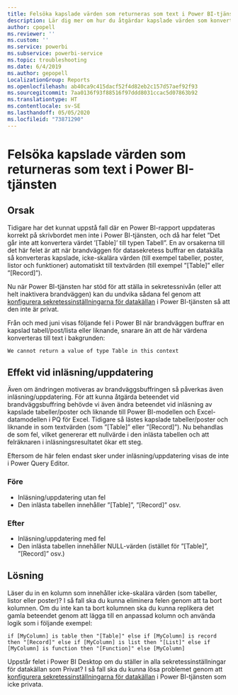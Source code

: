 ```yaml
---
title: Felsöka kapslade värden som returneras som text i Power BI-tjänsten
description: Lär dig mer om hur du åtgärdar kapslade värden som konverteras till strängar när du använder fel sekretessinställningar för datakällan
author: cpopell
ms.reviewer: ''
ms.custom: ''
ms.service: powerbi
ms.subservice: powerbi-service
ms.topic: troubleshooting
ms.date: 6/4/2019
ms.author: gepopell
LocalizationGroup: Reports
ms.openlocfilehash: ab40ca9c415dacf52f4d82eb2c157d57aef92f93
ms.sourcegitcommit: 7aa0136f93f88516f97ddd8031ccac5d07863b92
ms.translationtype: HT
ms.contentlocale: sv-SE
ms.lasthandoff: 05/05/2020
ms.locfileid: "73871290"
---
```

# <a name="troubleshooting-nested-values-returned-as-text-in-power-bi-service"></a>Felsöka kapslade värden som returneras som text i Power BI-tjänsten

## <a name="cause"></a>Orsak

Tidigare har det kunnat uppstå fall där en Power BI-rapport uppdateras korrekt på skrivbordet men inte i Power BI-tjänsten, och då har felet ”Det går inte att konvertera värdet ’[Table]’ till typen Tabell”. En av orsakerna till det här felet är att när brandväggen för datasekretess buffrar en datakälla så konverteras kapslade, icke-skalära värden (till exempel tabeller, poster, listor och funktioner) automatiskt till textvärden (till exempel ”[Table]” eller ”[Record]”).

Nu när Power BI-tjänsten har stöd för att ställa in sekretessnivån (eller att helt inaktivera brandväggen) kan du undvika sådana fel genom att [konfigurera sekretessinställningarna för datakällan](https://powerbi.microsoft.com/blog/privacy-levels-for-cloud-data-sources/) i Power BI-tjänsten så att den inte är privat.

Från och med juni visas följande fel i Power BI när brandväggen buffrar en kapslad tabell/post/lista eller liknande, snarare än att de här värdena konverteras till text i bakgrunden: 

`We cannot return a value of type Table in this context`

## <a name="effect-on-loadrefresh"></a>Effekt vid inläsning/uppdatering

Även om ändringen motiveras av brandväggsbuffringen så påverkas även inläsning/uppdatering. För att kunna åtgärda beteendet vid brandväggsbuffring behövde vi även ändra beteendet vid inläsning av kapslade tabeller/poster och liknande till Power BI-modellen och Excel-datamodellen i PQ för Excel. Tidigare så lästes kapslade tabeller/poster och liknande in som textvärden (som ”[Table]” eller ”[Record]”). Nu behandlas de som fel, vilket genererar ett nullvärde i den inlästa tabellen och att felräknaren i inläsningsresultatet ökar ett steg.

Eftersom de här felen endast sker under inläsning/uppdatering visas de inte i Power Query Editor.

### <a name="before"></a>Före

- Inläsning/uppdatering utan fel
- Den inlästa tabellen innehåller ”[Table]”, ”[Record]” osv.
 

### <a name="after"></a>Efter

- Inläsning/uppdatering med fel
- Den inlästa tabellen innehåller NULL-värden (istället för ”[Table]”, ”[Record]” osv.)
 

## <a name="resolution"></a>Lösning

Läser du in en kolumn som innehåller icke-skalära värden (som tabeller, listor eller poster)?
I så fall ska du kunna eliminera felen genom att ta bort kolumnen.
Om du inte kan ta bort kolumnen ska du kunna replikera det gamla beteendet genom att lägga till en anpassad kolumn och använda logik som i följande exempel:

`if [MyColumn] is table then "[Table]" else if [MyColumn] is record then "[Record]" else if [MyColumn] is list then "[List]" else if [MyColumn] is function then "[Function]" else [MyColumn]`

Uppstår felet i Power BI Desktop om du ställer in alla sekretessinställningar för datakällan som Privat?
I så fall ska du kunna lösa problemet genom att [konfigurera sekretessinställningarna för datakällan](https://powerbi.microsoft.com/blog/privacy-levels-for-cloud-data-sources/) i Power BI-tjänsten som icke privata.
